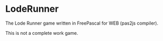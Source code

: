 # LodeRunner
The Lode Runner game written in FreePascal for WEB (pas2js compiler).

This is not a complete work game.

